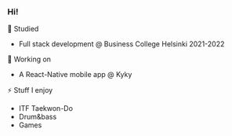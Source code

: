### Hi!

🌱 Studied
* Full stack development @ Business College Helsinki 2021-2022

🔭 Working on
* A React-Native mobile app @ Kyky

⚡ Stuff I enjoy
* ITF Taekwon-Do
* Drum&bass
* Games
